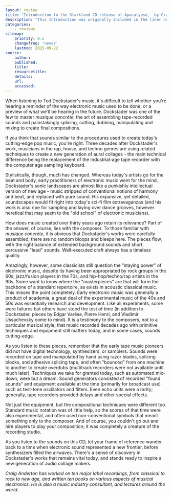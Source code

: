 ```yaml
---
layout: review
title: "Introduction to the Starkland CD release of Apocalypse,  by Craig Anderton"
description: "This Introduction was originally included in the liner notes for the Starkland CD release."
categories:
    - reviews
sitemap:
    priority: 0.5
    changefreq: 'never'
    lastmod: 2015-09-22
source:
    author:
    published:
    title:
    resourcetitle: 
    details:
    url: 
    accessed: 
---
```


When listening to Tod Dockstader's music, it's difficult to tell whether you're hearing a reminder of the way electronic music used to be done, or a preview of what we'll be hearing in the future. Dockstader was one of the few to master *musique concrète*, the art of assembling tape-recorded sounds and painstakingly splicing, cutting, dubbing, manipulating and mixing to create final compositions.

If you think that sounds similar to the procedures used to create today's cutting-edge pop music, you're right. Three decades after Dockstader's work, musicians in the rap, house, and techno genres are using related techniques to create a new generation of aural collages - the main technical difference being the replacement of the industrial-age tape recorder with the computer age sampling keyboard.

Stylistically, though, much has changed. Whereas today's artists go for the beat and body, early practitioners of electronic music went for the mind. Dockstader's sonic landscapes are almost like a punkishly intellectual version of new age - music stripped of conventional notions of harmony and beat, and replaced with pure sound. His expansive, yet detailed, soundscapes would fit right into today's sci-fi film extravaganzas (and his work is also ripe for sampling and laying over dance grooves, however heretical that may seem to the "old school" of electronic musicians).

How does music created over thirty years ago retain its relevance? Part of the answer, of course, lies with the composer. To those familiar with *musique concrète*, it is obvious that Dockstader's works were carefully assembled; there are no random bloops and bleeps here. The pieces flow, with the right balance of extended background sounds and short, percussive "lead" sounds. Well-executed craft always has a timeless quality.

Amazingly, however, some classicists still question the "staying power" of electronic music, despite its having been appropriated by rock groups in the 60s, jazz/fusion players in the 70s, and hip-hop/techno/rap artists in the 90s. Some want to know where the "masterpieces" are that will form the backbone of a standard repertoire, as exists in acoustic classical music. This misses the point completely. Early electronic music was generally a product of academia; a great deal of the experimental music of the 40s and 50s was essentially research and development. Like all experiments, some were failures but others have stood the test of time (in addition to Dockstader, pieces by Edgar Varèse, Pierre Henri, and Vladimir Ussachevsky come to mind). It is a testimony to the composers, not to a particular musical style, that music recorded decades ago with primitive techniques and equipment still matters today, and in some cases, sounds cutting-edge.

As you listen to these pieces, remember that the early tape music pioneers did not have digital technology, synthesizers, or samplers. Sounds were recorded on tape and manipulated by hand using razor blades, splicing blocks, and adhesive splicing tape, and often "bounced" from one machine to another to create overdubs (multitrack recorders were not available until much later). Techniques we take for granted today, such as automated mix-down, were but a dream. Sound generators consisted of recorded "found sounds" and equipment available at the time (primarily for broadcast use) such as test-tone oscillators and filters. Even echo units were a rarity; generally, tape recorders provided delays and other special effects.

Not just the equipment, but the compositional techniques were different too. Standard music notation was of little help, so the scores of that time were also experimental, and often used non-conventional symbols that meant something only to the composer. And of course, you couldn't go out and hire players to play your composition; it was completely a creature of the recording studio.

As you listen to the sounds on this CD, let your frame of reference wander back to a time when electronic sound represented a new frontier, before synthesizers filled the airwaves. There's a sense of discovery in Dockstader's works that remains vital today, and stands ready to inspire a new generation of audio collage makers.

*Craig Anderton has worked on ten major label recordings, from classical to rock to new age, and written ten books on various aspects of musical electronics. He is also a music industry consultant, and lectures around the world.*

